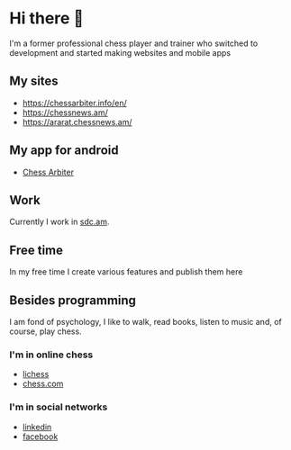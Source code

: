 # Hi there 👋
I'm a former professional chess player and trainer who switched to development and started making websites and mobile apps

## My sites
- https://chessarbiter.info/en/
- https://chessnews.am/
- https://ararat.chessnews.am/

## My app for android
- [Chess Arbiter](https://play.google.com/store/apps/details?id=com.chessarbiter)

## Work

Currently I work in [sdc.am](https://sdc.am/).

## Free time

In my free time I create various features and publish them here

## Besides programming

I am fond of psychology, I like to walk, read books, listen to music and, of course, play chess.

### I'm in online chess
- [lichess](https://lichess.org/@/artiom1401)
- [chess.com](https://www.chess.com/member/artiom_suqiasyan)

### I'm in social networks
- [linkedin](https://am.linkedin.com/in/artyomsukiasyan)
- [facebook](https://www.facebook.com/artiomsuqiasyan97)
